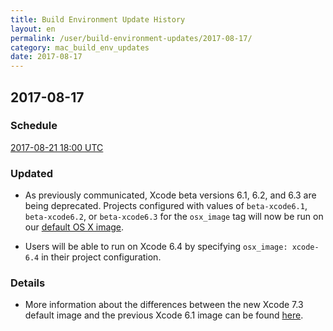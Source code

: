 ```yaml
---
title: Build Environment Update History
layout: en
permalink: /user/build-environment-updates/2017-08-17/
category: mac_build_env_updates
date: 2017-08-17
---
```


## 2017-08-17

### Schedule

[2017-08-21 18:00 UTC](http://everytimezone.com/#2017-8-21,360,c8l)

### Updated

- As previously communicated, Xcode beta versions 6.1, 6.2, and 6.3 are being deprecated.
  Projects configured with values of `beta-xcode6.1`, `beta-xcode6.2`, or `beta-xcode6.3`
  for the `osx_image` tag will now be run on our [default OS X image](/user/reference/osx/#os-x-version).

- Users will be able to run on Xcode 6.4 by specifying `osx_image: xcode-6.4` in
  their project configuration.

### Details

- More information about the differences between the new Xcode 7.3 default image and
  the previous Xcode 6.1 image can be found [here](https://blog.travis-ci.com/2016-10-04-osx-73-default-image-live/).
